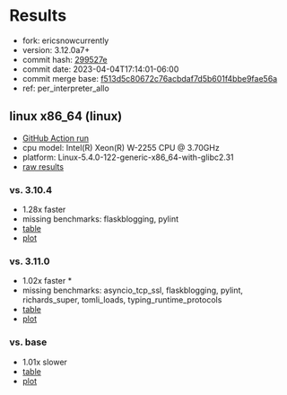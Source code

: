 # Results

- fork: ericsnowcurrently
- version: 3.12.0a7+
- commit hash: [299527e](https://github.com/ericsnowcurrently/cpython/commit/299527e)
- commit date: 2023-04-04T17:14:01-06:00
- commit merge base: [f513d5c80672c76acbdaf7d5b601f4bbe9fae56a](https://github.com/ericsnowcurrently/cpython/commit/f513d5c80672c76acbdaf7d5b601f4bbe9fae56a)
- ref: per_interpreter_allo

## linux x86_64 (linux)

- [GitHub Action run](https://github.com/faster-cpython/benchmarking/actions/runs/4613186413)
- cpu model: Intel(R) Xeon(R) W-2255 CPU @ 3.70GHz
- platform: Linux-5.4.0-122-generic-x86_64-with-glibc2.31
- [raw results](bm-20230404-linux-x86_64-ericsnowcurrently-per_interpreter_allo-3.12.0a7%2B-299527e.json)

### vs. 3.10.4

- 1.28x faster
- missing benchmarks: flaskblogging, pylint
- [table](bm-20230404-linux-x86_64-ericsnowcurrently-per_interpreter_allo-3.12.0a7%2B-299527e-vs-3.10.4.md)
- [plot](bm-20230404-linux-x86_64-ericsnowcurrently-per_interpreter_allo-3.12.0a7%2B-299527e-vs-3.10.4.png)

### vs. 3.11.0

- 1.02x faster \*
- missing benchmarks: asyncio_tcp_ssl, flaskblogging, pylint, richards_super, tomli_loads, typing_runtime_protocols
- [table](bm-20230404-linux-x86_64-ericsnowcurrently-per_interpreter_allo-3.12.0a7%2B-299527e-vs-3.11.0.md)
- [plot](bm-20230404-linux-x86_64-ericsnowcurrently-per_interpreter_allo-3.12.0a7%2B-299527e-vs-3.11.0.png)

### vs. base

- 1.01x slower
- [table](bm-20230404-linux-x86_64-ericsnowcurrently-per_interpreter_allo-3.12.0a7%2B-299527e-vs-base.md)
- [plot](bm-20230404-linux-x86_64-ericsnowcurrently-per_interpreter_allo-3.12.0a7%2B-299527e-vs-base.png)

